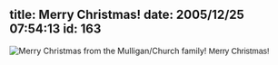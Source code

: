 title: Merry Christmas!
date: 2005/12/25 07:54:13
id: 163
---
![Merry Christmas from the Mulligan/Church family!](/journal_images/mini-DSC00305.JPG) <font face="Arial">Merry Christmas!</font>
